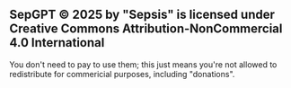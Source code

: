 SepGPT © 2025 by "Sepsis" is licensed under Creative Commons Attribution-NonCommercial 4.0 International
---------------------
You don't need to pay to use them; this just means you're not allowed to redistribute for commericial purposes, including "donations".
